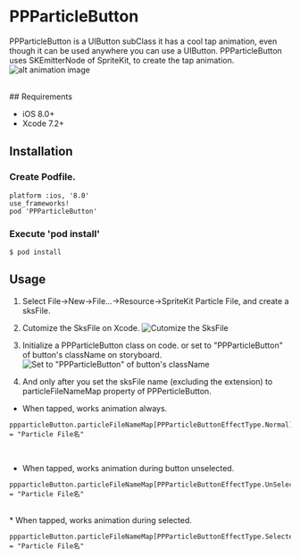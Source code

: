# PPParticleButton
PPParticleButton is a UIButton subClass it has a cool tap animation, even though it can be used anywhere you can use a UIButton.
PPParticleButton uses SKEmitterNode of SpriteKit, to create the tap animation.
![alt animation image](https://github.com/HIkaruSato/PPParticleButton/blob/master/images/PPParticleButton.gif)

<br/>
## Requirements

 * iOS 8.0+
 * Xcode 7.2+

## Installation

### Create Podfile.

```Podfile
platform :ios, '8.0'
use_frameworks!
pod 'PPParticleButton'
```

### Execute 'pod install'

```
$ pod install
```


## Usage

1. Select File->New->File...->Resource->SpriteKit Particle File, and create a sksFile.

2. Cutomize the SksFile on Xcode.
![Cutomize the SksFile](https://github.com/HIkaruSato/PPParticleButton/blob/master/images/PPPerticleButtonSKS_EditInXcode.gif)

3. Initialize a PPParticleButton class on code. or set to "PPParticleButton" of button's className on storyboard.
![Set to "PPParticleButton" of button's className](https://github.com/HIkaruSato/PPParticleButton/blob/master/images/set_classname_on_storyboard.png)

4. And only after you set the sksFile name (excluding the extension) to particleFileNameMap property of PPPerticleButton.

* When tapped, works animation always.

```
ppparticleButton.particleFileNameMap[PPParticleButtonEffectType.Normal] = "Particle File名"
```
<br/>

* When tapped, works animation during button unselected.

```
ppparticleButton.particleFileNameMap[PPParticleButtonEffectType.UnSelected] = "Particle File名"
```
<br/>
* When tapped, works animation during selected.

```
ppparticleButton.particleFileNameMap[PPParticleButtonEffectType.Selected] = "Particle File名"
```
<br/>

